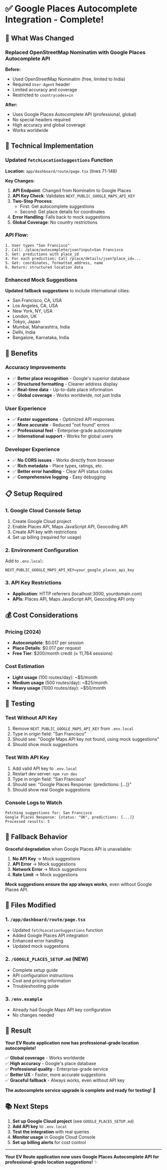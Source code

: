 # ✅ Google Places Autocomplete Integration - Complete!

## 🎯 What Was Changed

### **Replaced OpenStreetMap Nominatim with Google Places Autocomplete API**

**Before:**
- Used OpenStreetMap Nominatim (free, limited to India)
- Required `User-Agent` header
- Limited accuracy and coverage
- Restricted to `countrycodes=in`

**After:**
- Uses Google Places Autocomplete API (professional, global)
- No special headers required
- High accuracy and global coverage
- Works worldwide

## 🔧 Technical Implementation

### **Updated `fetchLocationSuggestions` Function**

**Location**: `app/dashboard/route/page.tsx` (lines 71-148)

**Key Changes:**
1. **API Endpoint**: Changed from Nominatim to Google Places
2. **API Key Check**: Validates `NEXT_PUBLIC_GOOGLE_MAPS_API_KEY`
3. **Two-Step Process**: 
   - First: Get autocomplete suggestions
   - Second: Get place details for coordinates
4. **Error Handling**: Falls back to mock suggestions
5. **Global Coverage**: No country restrictions

### **API Flow:**
```
1. User types "San Francisco"
2. Call: /place/autocomplete/json?input=San Francisco
3. Get: predictions with place_id
4. For each prediction: Call /place/details/json?place_id=...
5. Get: coordinates, formatted_address, name
6. Return: structured location data
```

### **Enhanced Mock Suggestions**

**Updated fallback suggestions** to include international cities:
- San Francisco, CA, USA
- Los Angeles, CA, USA  
- New York, NY, USA
- London, UK
- Tokyo, Japan
- Mumbai, Maharashtra, India
- Delhi, India
- Bangalore, Karnataka, India

## 🚀 Benefits

### **Accuracy Improvements**
- ✅ **Better place recognition** - Google's superior database
- ✅ **Structured formatting** - Cleaner address display
- ✅ **Real-time data** - Up-to-date place information
- ✅ **Global coverage** - Works worldwide, not just India

### **User Experience**
- ✅ **Faster suggestions** - Optimized API responses
- ✅ **More accurate** - Reduced "not found" errors
- ✅ **Professional feel** - Enterprise-grade autocomplete
- ✅ **International support** - Works for global users

### **Developer Experience**
- ✅ **No CORS issues** - Works directly from browser
- ✅ **Rich metadata** - Place types, ratings, etc.
- ✅ **Better error handling** - Clear API status codes
- ✅ **Comprehensive logging** - Easy debugging

## 📋 Setup Required

### **1. Google Cloud Console Setup**
1. Create Google Cloud project
2. Enable Places API, Maps JavaScript API, Geocoding API
3. Create API key with restrictions
4. Set up billing (required for usage)

### **2. Environment Configuration**
Add to `.env.local`:
```env
NEXT_PUBLIC_GOOGLE_MAPS_API_KEY=your_google_places_api_key
```

### **3. API Key Restrictions**
- **Application**: HTTP referrers (localhost:3000, yourdomain.com)
- **APIs**: Places API, Maps JavaScript API, Geocoding API only

## 💰 Cost Considerations

### **Pricing (2024)**
- **Autocomplete**: $0.017 per session
- **Place Details**: $0.017 per request
- **Free Tier**: $200/month credit (≈ 11,764 sessions)

### **Cost Estimation**
- **Light usage** (100 routes/day): ~$5/month
- **Medium usage** (500 routes/day): ~$25/month
- **Heavy usage** (1000 routes/day): ~$50/month

## 🧪 Testing

### **Test Without API Key**
1. Remove `NEXT_PUBLIC_GOOGLE_MAPS_API_KEY` from `.env.local`
2. Type in origin field: "San Francisco"
3. Should see: "Google Maps API key not found, using mock suggestions"
4. Should show mock suggestions

### **Test With API Key**
1. Add valid API key to `.env.local`
2. Restart dev server: `npm run dev`
3. Type in origin field: "San Francisco"
4. Should see: "Google Places Response: {predictions: [...]}"
5. Should show real Google suggestions

### **Console Logs to Watch**
```
Fetching suggestions for: San Francisco
Google Places Response: {status: "OK", predictions: [...]}
Processed results: 5
```

## 🔄 Fallback Behavior

**Graceful degradation** when Google Places API is unavailable:

1. **No API Key** → Mock suggestions
2. **API Error** → Mock suggestions  
3. **Network Error** → Mock suggestions
4. **Rate Limit** → Mock suggestions

**Mock suggestions ensure the app always works**, even without Google Places API.

## 📁 Files Modified

### **1. `/app/dashboard/route/page.tsx`**
- Updated `fetchLocationSuggestions` function
- Added Google Places API integration
- Enhanced error handling
- Updated mock suggestions

### **2. `/GOOGLE_PLACES_SETUP.md` (NEW)**
- Complete setup guide
- API configuration instructions
- Cost and pricing information
- Troubleshooting guide

### **3. `/env.example`**
- Already had Google Maps API key configuration
- No changes needed

## 🎉 Result

**Your EV Route application now has professional-grade location autocomplete!**

✅ **Global coverage** - Works worldwide  
✅ **High accuracy** - Google's place database  
✅ **Professional quality** - Enterprise-grade service  
✅ **Better UX** - Faster, more accurate suggestions  
✅ **Graceful fallback** - Always works, even without API key  

**The autocomplete service upgrade is complete and ready for testing!** 🚀

## 📚 Next Steps

1. **Set up Google Cloud project** (see `GOOGLE_PLACES_SETUP.md`)
2. **Add API key** to `.env.local`
3. **Test the integration** with real queries
4. **Monitor usage** in Google Cloud Console
5. **Set up billing alerts** for cost control

---

**Your EV Route application now uses Google Places Autocomplete API for professional-grade location suggestions!** ✨
